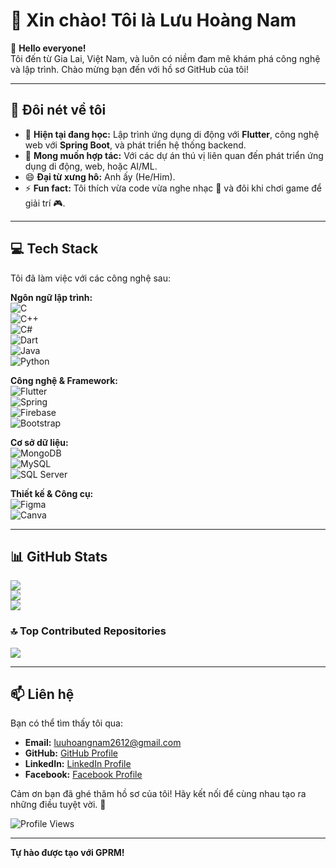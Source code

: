 
# 🌟 **Xin chào! Tôi là Lưu Hoàng Nam**  

👋 **Hello everyone!**  
Tôi đến từ Gia Lai, Việt Nam, và luôn có niềm đam mê khám phá công nghệ và lập trình. Chào mừng bạn đến với hồ sơ GitHub của tôi!  

---

## 👀 **Đôi nét về tôi**

- 🌱 **Hiện tại đang học:** Lập trình ứng dụng di động với **Flutter**, công nghệ web với **Spring Boot**, và phát triển hệ thống backend.  
- 💼 **Mong muốn hợp tác:** Với các dự án thú vị liên quan đến phát triển ứng dụng di động, web, hoặc AI/ML.  
- 😄 **Đại từ xưng hô:** Anh ấy (He/Him).  
- ⚡ **Fun fact:** Tôi thích vừa code vừa nghe nhạc 🎵 và đôi khi chơi game để giải trí 🎮.  

---

## 💻 **Tech Stack**

Tôi đã làm việc với các công nghệ sau:  

**Ngôn ngữ lập trình:**  
![C](https://img.shields.io/badge/C-%2300599C.svg?style=flat&logo=c&logoColor=white)  
![C++](https://img.shields.io/badge/C++-%2300599C.svg?style=flat&logo=c%2B%2B&logoColor=white)  
![C#](https://img.shields.io/badge/C%23-%23239120.svg?style=flat&logo=csharp&logoColor=white)  
![Dart](https://img.shields.io/badge/Dart-%230175C2.svg?style=flat&logo=dart&logoColor=white)  
![Java](https://img.shields.io/badge/Java-%23ED8B00.svg?style=flat&logo=openjdk&logoColor=white)  
![Python](https://img.shields.io/badge/Python-%233670A0.svg?style=flat&logo=python&logoColor=ffdd54)  

**Công nghệ & Framework:**  
![Flutter](https://img.shields.io/badge/Flutter-%2302569B.svg?style=flat&logo=Flutter&logoColor=white)  
![Spring](https://img.shields.io/badge/Spring-%236DB33F.svg?style=flat&logo=spring&logoColor=white)  
![Firebase](https://img.shields.io/badge/Firebase-%23039BE5.svg?style=flat&logo=firebase)  
![Bootstrap](https://img.shields.io/badge/Bootstrap-%238511FA.svg?style=flat&logo=bootstrap&logoColor=white)  

**Cơ sở dữ liệu:**  
![MongoDB](https://img.shields.io/badge/MongoDB-%234ea94b.svg?style=flat&logo=mongodb&logoColor=white)  
![MySQL](https://img.shields.io/badge/MySQL-4479A1.svg?style=flat&logo=mysql&logoColor=white)  
![SQL Server](https://img.shields.io/badge/SQL%20Server-%23CC2927.svg?style=flat&logo=microsoft%20sql%20server&logoColor=white)  

**Thiết kế & Công cụ:**  
![Figma](https://img.shields.io/badge/Figma-%23F24E1E.svg?style=flat&logo=figma&logoColor=white)  
![Canva](https://img.shields.io/badge/Canva-%2300C4CC.svg?style=flat&logo=Canva&logoColor=white)  

---

## 📊 **GitHub Stats**

![](https://github-readme-stats.vercel.app/api?username=lhnam2002&theme=radical&hide_border=false&include_all_commits=true&count_private=true)  
![](https://github-readme-streak-stats.herokuapp.com/?user=lhnam2002&theme=radical&hide_border=false)  
![](https://github-readme-stats.vercel.app/api/top-langs/?username=lhnam2002&theme=radical&hide_border=false&layout=compact)  

### 🔝 **Top Contributed Repositories**  
![](https://github-contributor-stats.vercel.app/api?username=lhnam2002&limit=5&theme=radical&combine_all_yearly_contributions=true)  

---

## 📫 **Liên hệ**

Bạn có thể tìm thấy tôi qua:  

- **Email:** [luuhoangnam2612@gmail.com](mailto:luuhoangnam261202@gmail.com)  
- **GitHub:** [GitHub Profile](https://github.com/lhnam2002)  
- **LinkedIn:** [LinkedIn Profile](#)  
- **Facebook:** [Facebook Profile](#)  

Cảm ơn bạn đã ghé thăm hồ sơ của tôi! Hãy kết nối để cùng nhau tạo ra những điều tuyệt vời. 🚀  

![Profile Views](https://visitcount.itsvg.in/api?id=lhnam2002&icon=5&color=6)  

---

**Tự hào được tạo với GPRM!**  
